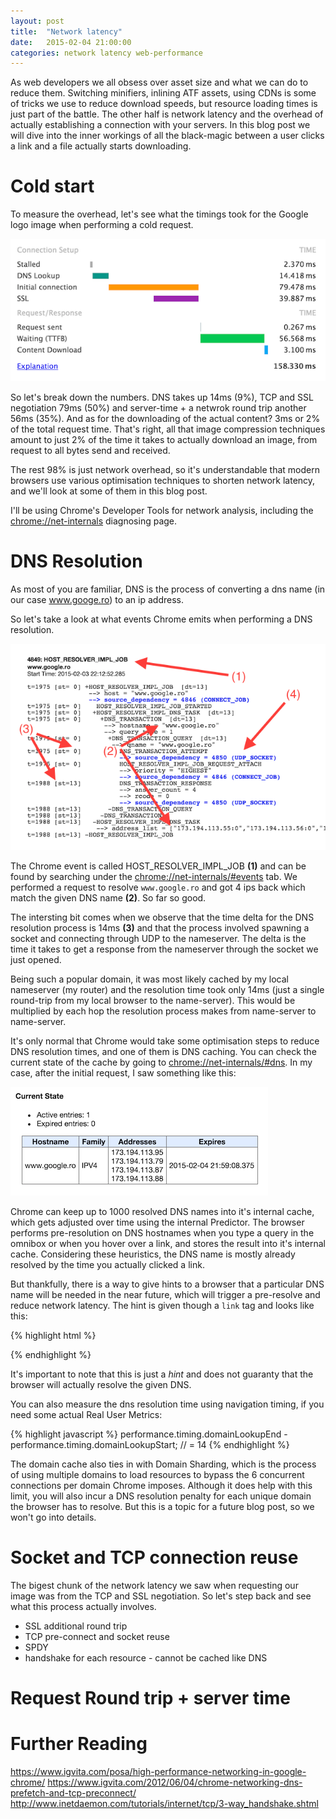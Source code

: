 ```yaml
---
layout: post
title:  "Network latency"
date:   2015-02-04 21:00:00
categories: network latency web-performance
---
```


As web developers we all obsess over asset size and what we can do to reduce them. Switching minifiers, inlining ATF assets, using CDNs is some of tricks we use to reduce download speeds, but resource loading times is just part of the battle. The other half is network latency and the overhead of actually establishing a connection with your servers. In this blog post we will dive into the inner workings of all the black-magic between a user clicks a link and a file actually starts downloading.

# Cold start

To measure the overhead, let's see what the timings took for the Google logo image when performing a cold request.

![Checking Service Workers](/assets/posts/network-latency/cold_start.png)

So let's break down the numbers. DNS takes up 14ms (9%), TCP and SSL negotiation 79ms (50%) and server-time + a netwrok round trip another 56ms (35%). And as for the downloading of the actual content? 3ms or 2% of the total request time. That's right, all that image compression techniques amount to just 2% of the time it takes to actually download an image, from request to all bytes send and received.

The rest 98% is just network overhead, so it's understandable that modern browsers use various optimisation techniques to shorten network latency, and we'll look at some of them in this blog post.

I'll be using Chrome's Developer Tools for network analysis, including the [chrome://net-internals](chrome://net-internals) diagnosing page.

# DNS Resolution

As most of you are familiar, DNS is the process of converting a dns name (in our case www.googe.ro) to an ip address.

So let's take a look at what events Chrome emits when performing a DNS resolution.

![Checking Service Workers](/assets/posts/network-latency/dns_event.png)

The Chrome event is called HOST_RESOLVER_IMPL_JOB **(1)** and can be found by searching under the [chrome://net-internals/#events](chrome://net-internals/#events) tab. We performed a request to resolve `www.google.ro` and got 4 ips back which match the given DNS name **(2)**. So far so good.

The intersting bit comes when we observe that the time delta for the DNS resolution process is 14ms **(3)** and that the process involved spawning a socket and connecting through UDP to the nameserver. The delta is the time it takes to get a response from the nameserver through the socket we just opened.

Being such a popular domain, it was most likely cached by my local nameserver (my router) and the resolution time took only 14ms (just a single round-trip from my local browser to the name-server). This would be multiplied by each hop the resolution process makes from name-server to name-server.

It's only normal that Chrome would take some optimisation steps to reduce DNS resolution times, and one of them is DNS caching. You can check the current state of the cache by going to [chrome://net-internals/#dns](chrome://net-internals/#dns). In my case, after the initial request, I saw something like this:

![Checking Service Workers](/assets/posts/network-latency/dns_cache.png)

Chrome can keep up to 1000 resolved DNS names into it's internal cache, which gets adjusted over time using the internal Predictor. The browser performs pre-resolution on DNS hostnames when you type a query in the omnibox or when you hover over a link, and stores the result into it's internal cache. Considering these heuristics, the DNS name is mostly already resolved by the time you actually clicked a link.

But thankfully, there is a way to give hints to a browser that a particular DNS name will be needed in the near future, which will trigger a pre-resolve and reduce network latency. The hint is given though a `link` tag and looks like this:

{% highlight html %}
<link rel="dns-prefetch" href="//dns-name">
{% endhighlight %}

It's important to note that this is just a *hint* and does not guaranty that the browser will actually resolve the given DNS.

You can also measure the dns resolution time using navigation timing, if you need some actual Real User Metrics:

{% highlight javascript %}
performance.timing.domainLookupEnd - performance.timing.domainLookupStart;
// = 14
{% endhighlight %}

The domain cache also ties in with Domain Sharding, which is the process of using multiple domains to load resources to bypass the 6 concurrent connections per domain Chrome imposes. Although it does help with this limit, you will also incur a DNS resolution penalty for each unique domain the browser has to resolve. But this is a topic for a future blog post, so we won't go into details.

# Socket and TCP connection reuse

The bigest chunk of the network latency we saw when requesting our image was from the TCP and SSL negotiation. So let's step back and see what this process actually involves.



- SSL additional round trip
- TCP pre-connect and socket reuse
- SPDY
- handshake for each resource - cannot be cached like DNS

# Request Round trip + server time

# Further Reading

https://www.igvita.com/posa/high-performance-networking-in-google-chrome/
https://www.igvita.com/2012/06/04/chrome-networking-dns-prefetch-and-tcp-preconnect/
http://www.inetdaemon.com/tutorials/internet/tcp/3-way_handshake.shtml
